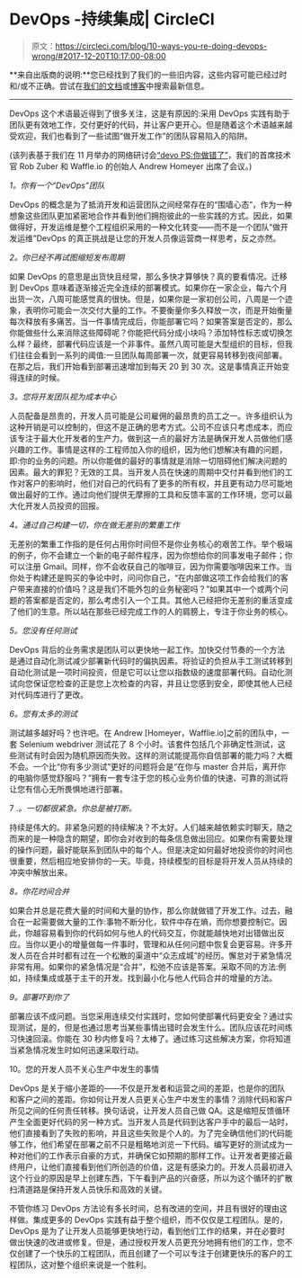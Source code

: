 # DevOps -持续集成| CircleCI

> 原文：<https://circleci.com/blog/10-ways-you-re-doing-devops-wrong/#2017-12-20T10:17:00-08:00>

**来自出版商的说明:**您已经找到了我们的一些旧内容，这些内容可能已经过时和/或不正确。尝试在[我们的文档](https://circleci.com/docs/)或[博客](https://circleci.com/blog/)中搜索最新信息。

* * *

DevOps 这个术语最近得到了很多关注，这是有原因的:采用 DevOps 实践有助于团队更有效地工作，交付更好的代码，并让客户更开心。但是随着这个术语越来越受欢迎，我们也看到了一些试图“做开发工作”的团队容易陷入的陷阱。

(该列表基于我们在 11 月举办的网络研讨会[“devo PS:你做错了”](https://www.youtube.com/watch?v=hdxj5O-a58E)，我们的首席技术官 Rob Zuber 和 Waffle.io 的创始人 Andrew Homeyer 出席了会议。)

*1。你有一个“DevOps”团队*

DevOps 的概念是为了抵消开发和运营团队之间经常存在的“围墙心态”，作为一种想象这些团队更加紧密地合作并看到他们拥抱彼此的一些实践的方式。因此，如果做得好，开发运维是整个工程组织采用的一种文化转变——而不是一个团队“做开发运维”DevOps 的真正挑战是让您的开发人员像运营商一样思考，反之亦然。

*2。你已经不再试图缩短发布周期*

如果 DevOps 的意思是出货快且经常，那么多快才算够快？真的要看情况。迁移到 DevOps 意味着逐渐接近完全连续的部署模式。如果你在一家企业，每六个月出货一次，八周可能感觉真的很快。但是，如果你是一家初创公司，八周是一个迹象，表明你可能会一次交付大量的工作。不要衡量你多久释放一次，而是开始衡量每次释放有多痛苦。当一件事情完成后，你能部署它吗？如果答案是否定的，那么你能做些什么来消除这些障碍呢？你能把代码分成小块吗？添加特性标志或切换怎么样？最终，部署代码应该是一个非事件。虽然八周可能是大型组织的目标，但我们往往会看到一系列的阈值:一旦团队每周部署一次，就更容易转移到夜间部署。在那之后，我们开始看到部署迅速增加到每天 20 到 30 次。这是事情真正开始变得连续的时候。

*3。您将开发团队视为成本中心*

人员配备是昂贵的，开发人员可能是公司雇佣的最昂贵的员工之一。许多组织认为这种开销是可以控制的，但这不是正确的思考方式。公司不应该只考虑成本，而应该专注于最大化开发者的生产力。做到这一点的最好方法是确保开发人员做他们感兴趣的工作。事情是这样的:工程师加入你的组织，因为他们想解决有趣的问题，即:你的业务的问题。所以你能做的最好的事情就是消除一切阻碍他们解决问题的因素。最大的罪犯？无效的工具。当开发人员在快速的周期中交付并看到他们的工作对客户的影响时，他们对自己的代码有了更多的所有权，并且更有动力尽可能地做出最好的工作。通过向他们提供无摩擦的工具和反馈丰富的工作环境，您可以最大化开发人员投资的回报。

*4。通过自己构建一切，你在做无差别的繁重工作*

无差别的繁重工作指的是任何占用你时间但不是你业务核心的艰苦工作。举个极端的例子，你不会建立一个新的电子邮件程序，因为你想给你的同事发电子邮件；你可以注册 Gmail。同样，你不会收获自己的咖啡豆，因为你需要咖啡因来工作。当你处于构建还是购买的争论中时，问问你自己，“在内部做这项工作会给我们的客户带来直接的价值吗？这是我们不能外包的业务秘密吗？”如果其中一个或两个问题的答案都是否定的，那么考虑引入一个工具。其他人已经把你无差别的重活变成了他们的生意。所以站在那些已经完成工作的人的肩膀上，专注于你业务的核心。

*5。您没有任何测试*

DevOps 背后的业务需求是团队可以更快地一起工作。加快交付节奏的一个方法是通过自动化测试减少部署新代码时的偏执因素。将验证的负担从手工测试转移到自动化测试是一项时间投资，但是它可以让您以指数级的速度部署代码。自动化测试向您保证您检查的正是您上次检查的内容，并且让您感到安全，即使其他人已经对代码库进行了更改。

*6。您有太多的测试*

测试越多越好吗？也许吧。在 Andrew [Homeyer，Wafflie.io]之前的团队中，一套 Selenium webdriver 测试花了 8 个小时。该套件包括几个非确定性测试，这些测试有时会因为随机原因而失败。这样的测试能提高你自信部署的能力吗？大概不会。一个比“你有多少测试”更好的问题将会是“在你与 master 合并后，离开你的电脑你感觉舒服吗？”拥有一套专注于您的核心业务价值的快速、可靠的测试将让您有信心无所畏惧地进行部署。

7 .*。一切都很紧急。你总是被打断。*

持续是伟大的。非紧急问题的持续解决？不太好。人们越来越依赖实时聊天，随之而来的是一种隐含的期望，即你会对收到的每条信息做出回应。如果你有需要处理的操作问题，最好能联系到团队中的每个人。但是决定如何最好地投资你的时间也很重要，然后相应地安排你的一天。毕竟，持续模型的目标是将开发人员从持续的冲突中解放出来。

*8。你花时间合并*

如果合并总是花费大量的时间和大量的协作，那么你就做错了开发工作。过去，融合在一起需要做大量的工作:事物不断分化，软件中存在熵，而你想要控制它。因此，你越容易看到你的代码如何与他人的代码交互，你就能越快地对出错做出反应。当你以更小的增量做每一件事时，管理和从任何问题中恢复会更容易。许多开发人员在合并时都有过在一个松散的渠道中“众志成城”的经历。懈怠对于紧急情况非常有用。如果你的紧急情况是“合并”，松弛不应该是答案。采取不同的方法:例如，持续集成或基于主干的开发。找到最小化与他人代码合并的增量的方法。

*9。部署吓到你了*

部署应该不成问题。当您采用连续交付实践时，您如何使部署代码更安全？通过实现测试，是的，但是也通过思考当某些事情出错时会发生什么。团队应该花时间练习快速回滚。你能在 30 秒内修复吗？太棒了。通过练习这些解决方案，你将知道当紧急情况发生时如何迅速采取行动。

10。您的开发人员不关心生产中发生的事情

DevOps 是关于缩小差距的——不仅是开发者和运营之间的差距，也是你的团队和客户之间的差距。你如何让开发人员更关心生产中发生的事情？消除代码和客户所见之间的任何责任转移。换句话说，让开发人员自己做 QA。这是缩短反馈循环产生全面更好代码的另一种方式。当开发人员是代码到达客户手中的最后一站时，他们直接看到了失败的影响，并且这些失败是个人的。为了完全确信他们的代码能够工作，他们希望在部署之前不只是粗略地浏览一下代码。编写更好的测试成为一种对他们的工作表示自豪的方式，并确保它如预期的那样工作。让开发者更接近最终用户，让他们直接看到他们所创造的价值，这是有感染力的。开发人员最初进入这个行业的原因是早上创建东西，下午看到产品的兴奋感，所以为这个循环的扩散扫清道路是保持开发人员快乐和高效的关键。

不管你练习 DevOps 方法论有多长时间，总有改进的空间，并且有很好的理由这样做。集成更多的 DevOps 实践有益于整个组织，而不仅仅是工程团队。是的，DevOps 是为了让开发人员能够更快地行动，看到他们工作的结果，并在必要时做出快速的改进或修复。但是，通过授权开发人员更充分地拥有他们的工作，您不仅创建了一个快乐的工程团队，而且创建了一个可以专注于创建更快乐的客户的工程团队，这对整个组织来说是一个胜利。